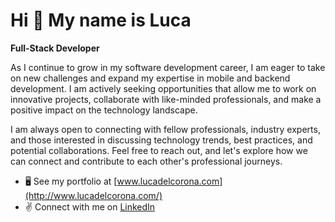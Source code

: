 Hi 👋 My name is Luca
=====================

<strong>Full-Stack Developer</strong>

As I continue to grow in my software development career, I am eager to take on new challenges and expand my expertise in mobile and backend development. I am actively seeking opportunities that allow me to work on innovative projects, collaborate with like-minded professionals, and make a positive impact on the technology landscape.

I am always open to connecting with fellow professionals, industry experts, and those interested in discussing technology trends, best practices, and potential collaborations. Feel free to reach out, and let's explore how we can connect and contribute to each other's professional journeys.

* 🖥️ See my portfolio at [www.lucadelcorona.com](http://www.lucadelcorona.com/)
* ✌️ Connect with me on [LinkedIn](https://www.linkedin.com/in/luca-del-corona/)
